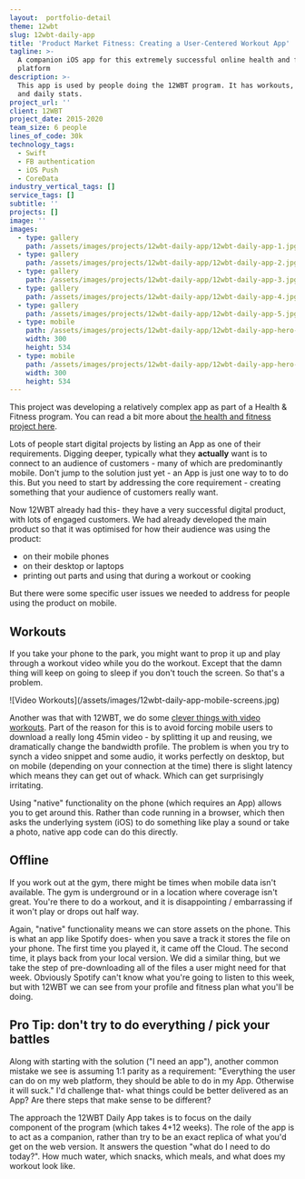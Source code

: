 ```yaml
---
layout:  portfolio-detail
theme: 12wbt
slug: 12wbt-daily-app
title: 'Product Market Fitness: Creating a User-Centered Workout App'
tagline: >-
  A companion iOS app for this extremely successful online health and fitness
  platform
description: >-
  This app is used by people doing the 12WBT program. It has workouts, recipes
  and daily stats.
project_url: ''
client: 12WBT
project_date: 2015-2020
team_size: 6 people
lines_of_code: 30k
technology_tags:
  - Swift
  - FB authentication
  - iOS Push
  - CoreData
industry_vertical_tags: []
service_tags: []
subtitle: ''
projects: []
image: ''
images:
  - type: gallery
    path: /assets/images/projects/12wbt-daily-app/12wbt-daily-app-1.jpg
  - type: gallery
    path: /assets/images/projects/12wbt-daily-app/12wbt-daily-app-2.jpg
  - type: gallery
    path: /assets/images/projects/12wbt-daily-app/12wbt-daily-app-3.jpg
  - type: gallery
    path: /assets/images/projects/12wbt-daily-app/12wbt-daily-app-4.jpg
  - type: gallery
    path: /assets/images/projects/12wbt-daily-app/12wbt-daily-app-5.jpg
  - type: mobile
    path: /assets/images/projects/12wbt-daily-app/12wbt-daily-app-hero-mobile1.jpg
    width: 300
    height: 534
  - type: mobile
    path: /assets/images/projects/12wbt-daily-app/12wbt-daily-app-hero-mobile2.jpg
    width: 300
    height: 534
---
```


This project was developing a relatively complex app as part of a Health & Fitness program. You can read a bit more about [the health and fitness project here](/portfolio/12wbt/).

Lots of people start digital projects by listing an App as one of their requirements. Digging deeper, typically what they **actually** want is to connect to an audience of customers - many of which are predominantly mobile. Don't jump to the solution just yet - an App is just one way to to do this. But you need to start by addressing the core requirement - creating something that your audience of customers really want.

Now 12WBT already had this- they have a very successful digital product, with lots of engaged customers. We had already developed the main product so that it was optimised for how their audience was using the product:

* on their mobile phones
* on their desktop or laptops
* printing out parts and using that during a workout or cooking

But there were some specific user issues we needed to address for people using the product on mobile.

## Workouts

If you take your phone to the park, you might want to prop it up and play through a workout video while you do the workout. Except that the damn thing will keep on going to sleep if you don't touch the screen. So that's a problem.

!\[Video Workouts]\(/assets/images/12wbt-daily-app-mobile-screens.jpg)

Another was that with 12WBT, we do some [clever things with video workouts](/portfolio/12wbt-dynamic-video/). Part of the reason for this is to avoid forcing mobile users to download a really long 45min video - by splitting it up and reusing, we dramatically change the bandwidth profile. The problem is when you try to synch a video snippet and some audio, it works perfectly on desktop, but on mobile (depending on your connection at the time) there is slight latency which means they can get out of whack. Which can get surprisingly irritating.

Using "native" functionality on the phone (which requires an App) allows you to get around this. Rather than code running in a browser, which then asks the underlying system (iOS) to do something like play a sound or take a photo, native app code can do this directly.

## Offline

If you work out at the gym, there might be times when mobile data isn't available. The gym is underground or in a location where coverage isn't great. You're there to do a workout, and it is disappointing / embarrassing if it won't play or drops out half way.

Again, "native" functionality means we can store assets on the phone. This is what an app like Spotify does- when you save a track it stores the file on your phone. The first time you played it, it came off the Cloud. The second time, it plays back from your local version. We did a similar thing, but we take the step of pre-downloading all of the files a user might need for that week. Obviously Spotify can't know what you're going to listen to this week, but with 12WBT we can see from your profile and fitness plan what you'll be doing.

## Pro Tip: don't try to do everything / pick your battles

Along with starting with the solution ("I need an app"), another common mistake we see is assuming 1:1 parity as a requirement: "Everything the user can do on my web platform, they should be able to do in my App. Otherwise it will suck."
I'd challenge that- what things could be better delivered as an App? Are there steps that make sense to be different?

The approach the 12WBT Daily App takes is to focus on the daily component of the program (which takes 4+12 weeks). The role of the app is to act as a companion, rather than try to be an exact replica of what you'd get on the web version. It answers the question "what do I need to do today?". How much water, which snacks, which meals, and what does my workout look like.
